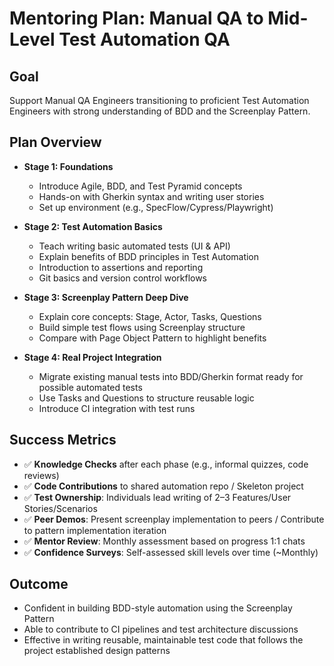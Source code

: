 # Mentoring Plan: Manual QA to Mid-Level Test Automation QA

## Goal

Support Manual QA Engineers transitioning to proficient Test Automation Engineers with strong understanding of BDD and the Screenplay Pattern.

## Plan Overview

- **Stage 1: Foundations**

  - Introduce Agile, BDD, and Test Pyramid concepts
  - Hands-on with Gherkin syntax and writing user stories
  - Set up environment (e.g., SpecFlow/Cypress/Playwright)

- **Stage 2: Test Automation Basics**

  - Teach writing basic automated tests (UI & API)
  - Explain benefits of BDD principles in Test Automation
  - Introduction to assertions and reporting
  - Git basics and version control workflows

- **Stage 3: Screenplay Pattern Deep Dive**

  - Explain core concepts: Stage, Actor, Tasks, Questions
  - Build simple test flows using Screenplay structure
  - Compare with Page Object Pattern to highlight benefits

- **Stage 4: Real Project Integration**

  - Migrate existing manual tests into BDD/Gherkin format ready for possible automated tests
  - Use Tasks and Questions to structure reusable logic
  - Introduce CI integration with test runs

## Success Metrics

- ✅ **Knowledge Checks** after each phase (e.g., informal quizzes, code reviews)
- ✅ **Code Contributions** to shared automation repo / Skeleton project
- ✅ **Test Ownership**: Individuals lead writing of 2–3 Features/User Stories/Scenarios
- ✅ **Peer Demos**: Present screenplay implementation to peers / Contribute to pattern implementation iteration
- ✅ **Mentor Review**: Monthly assessment based on progress 1:1 chats
- ✅ **Confidence Surveys**: Self-assessed skill levels over time (~Monthly)

## Outcome

- Confident in building BDD-style automation using the Screenplay Pattern
- Able to contribute to CI pipelines and test architecture discussions
- Effective in writing reusable, maintainable test code that follows the project established design patterns
